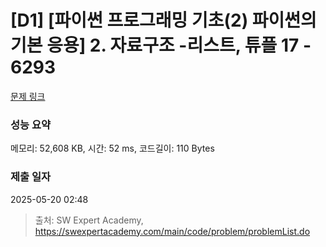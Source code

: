 # [D1] [파이썬 프로그래밍 기초(2) 파이썬의 기본 응용] 2. 자료구조 -리스트, 튜플 17 - 6293 

[문제 링크](https://swexpertacademy.com/main/code/problem/problemDetail.do?contestProbId=AWcV8oTa5M0DFAU4) 

### 성능 요약

메모리: 52,608 KB, 시간: 52 ms, 코드길이: 110 Bytes

### 제출 일자

2025-05-20 02:48



> 출처: SW Expert Academy, https://swexpertacademy.com/main/code/problem/problemList.do